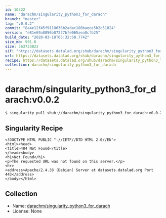 ```yaml
---
id: 10322
name: "darachm/singularity_python3_for_darach"
branch: "master"
tag: "v0.0.2"
commit: "8a4e12f45f9118636b2adac186baece5b2c51824"
version: "e81e69a8056b87227bfe065aea8cfb25"
build_date: "2020-03-18T05:32:50.774Z"
size_mb: 901.0
size: 363733023
sif: "https://datasets.datalad.org/shub/darachm/singularity_python3_for_darach/v0.0.2/2020-03-18-8a4e12f4-e81e69a8/e81e69a8056b87227bfe065aea8cfb25.sif"
url: https://datasets.datalad.org/shub/darachm/singularity_python3_for_darach/v0.0.2/2020-03-18-8a4e12f4-e81e69a8/
recipe: https://datasets.datalad.org/shub/darachm/singularity_python3_for_darach/v0.0.2/2020-03-18-8a4e12f4-e81e69a8/Singularity
collection: darachm/singularity_python3_for_darach
---
```


# darachm/singularity_python3_for_darach:v0.0.2

```bash
$ singularity pull shub://darachm/singularity_python3_for_darach:v0.0.2
```

## Singularity Recipe

```singularity
<!DOCTYPE HTML PUBLIC "-//IETF//DTD HTML 2.0//EN">
<html><head>
<title>404 Not Found</title>
</head><body>
<h1>Not Found</h1>
<p>The requested URL was not found on this server.</p>
<hr>
<address>Apache/2.4.38 (Debian) Server at datasets.datalad.org Port 443</address>
</body></html>
```

## Collection

 - Name: [darachm/singularity_python3_for_darach](https://github.com/darachm/singularity_python3_for_darach)
 - License: None

